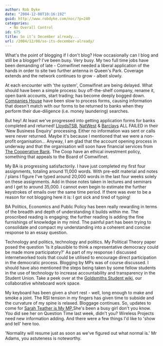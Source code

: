 ```yaml
---
author: Rob Dyke
date: "2004-12-08T10:16:19Z"
guid: http://www.robdyke.com/noc/?p=240
categories:
  - No Overall Control
id: 675
title: So it’s December already...
url: /2004/12/08/so-its-december-already/
---
```

What's the point of blogging if I don't blog? How occasionally can I blog and still be a blogger? I've been busy. Very busy. My two full time jobs have been demanding of late - Comwifinet needed a liberal application of the hands in order to site two further antenna in Queen's Park. Coverage extends and the network continues to grow - albeit slowly.

At each encounter with 'the system', Comwifinet are being delayed. What should have been a simple process: buy off-the-shelf company, rename it, open bank accounts, start trading; has become deeply bogged down. [Companies House](http://www.companieshouse.gov.uk/) have been slow to process forms, causing information that doesn't match with our forms to be returned to banks when they perform their due-diligence (i.e. money laundering) searches.

But hey! At least we've progressed into getting application forms for banks completed and returned! [LloydsTSB](http://www.lloydstsb.com/), [NatWest](http://www.natwest.com/) & [Barclays](http://www.barclays.com/) ALL FAILED in their 'New Business Enquiry' processing. Either no information was sent or calls were never returned. Maybe it's because I mentioned that we were a non-profit organisation... Anyway, I am glad that the account opening process in underway and that the organisation will soon have financial services from [The Cooperative Bank](http://www.co-operativebank.co.uk). The Coop have an ethical investment policy, something that appeals to the Board of Comwifinet.

My BA is progressing satisfactorily. I have just completed my first four assignments, totaling around 11,000 words. With pre-edit material and notes / plans I figure I've typed around 20,000 words in the last four weeks solely on these assignments. Add in those notes taken in lectures and seminars and I get to around 35,000. I cannot even begin to estimate the further keystrokes of emails over the same time period. If there was ever to be a reason for not blogging here it is: I got sick and tired of typing!

BA Politics, Economics and Public Policy has been really rewarding in terms of the breadth and depth of understanding it builds within me. The proscribed reading is engaging; the further reading is adding the fine furnishings of knowledge in my mind. The painful part has been trying to consolidate and compact my understanding into a coherent and concise response to an essay question.

Technology and politics, technology and politics. My Political Theory paper posed the question 'Is it plausible to think a representative democracy could be made more participatory?' As part of my response I discussed internetworked tools that could be utilised to encourage direct participation in the democratic process. Blogging by MPs was of course discussed. I should have also mentioned the steps being taken by some fellow students in the use of technology to increase accountability and transparency in the Student Union. Take a peek over at the [Goldsmiths Student wiki](http://gold.socialtools.net/), our collaborative whiteboard work space. 

My keyboard has been given a short rest - well, long enough to make and smoke a joint. The RSI tension in my fingers has given time to subside and the curvature of my spine is relaxed. Bloggage continues. So, updates to come for [Sarah Teather is My MP.](http://sarah-teather-mp.blogspot.com/)She's been a busy girl don't you know. You did see her on Question Time last week, didn't you? Wireless Projects need new information adding. And there were a few things I'd like to 'show and tell' here too.

'Normality will resume just as soon as we've figured out what normal is.' Mr Adams, you astuteness is noteworthy.